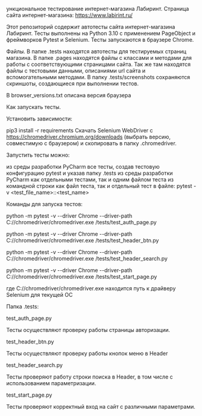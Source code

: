 ункциональное тестирование интернет-магазина Лабиринт.
Страница сайта интернет-магазина: https://www.labirint.ru/


Этот репозиторий содержит автотесты сайта интернет-магазина Лабиринт.
Тесты выполнены на Python 3.10 с применением PageObject и фреймворков Pytest и Selenium.
Тесты запускаются в браузере Chrome.


Файлы.
В папке .tests находятся автотесты для тестируемых страниц магазина.
В папке .pages находятся файлы с классами и методами для работы с соответствующими страницами сайта. 
Так же там находятся файлы с тестовыми данными, описаниями url сайта и вспомогательными методами.
В папку .tests/screenshots сохраняются скриншоты, создающиеся при выполнении тестов.

В browser_versions.txt описана версия браузера

Как запускать тесты.

Установить зависимости:

pip3 install -r requirements
Скачать Selenium WebDriver с https://chromedriver.chromium.org/downloads 
(выбрать версию, совместимую с браузером) и скопировать в папку .chromedriver.

Запустить тесты можно:

из среды разработки PyCharm все тесты, создав тестовую конфигурацию pytest и указав папку .tests
из среды разработки PyCharm как отдельными тестами, так и одним файлом теста
из командной строки как файл теста, так и отдельный тест в файле:
pytest -v <test_file_name>::<test_name>


Команды для запуска тестов:

python -m pytest -v --driver Chrome --driver-path C://chromedriver/chromedriver.exe /tests/test_auth_page.py

python -m pytest -v --driver Chrome --driver-path C://chromedriver/chromedriver.exe /tests/test_header_btn.py

python -m pytest -v --driver Chrome --driver-path C://chromedriver/chromedriver.exe /tests/test_header_search.py

python -m pytest -v --driver Chrome --driver-path C://chromedriver/chromedriver.exe /tests/test_start_page.py


где C://chromedriver/chromedriver.exe находится путь к драйверу Selenium для текущей ОС

Папка .tests:

test_auth_page.py

Тесты осуществляют проверку работы страницы авторизации. 

test_header_btn.py

Тесты осуществляют проверку работы кнопок меню в Header

test_header_search.py

Тесты проверяют работу строки поиска в Header, в том числе с использованием параметризации. 

test_start_page.py

Тесты проверяют корректный вход на сайт с различными параметрами. 
